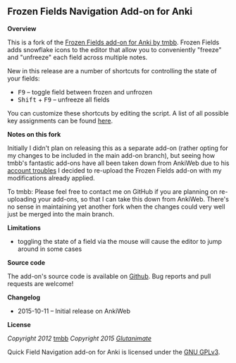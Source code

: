 ## Frozen Fields Navigation Add-on for Anki

**Overview**

This is a fork of the [Frozen Fields add-on for Anki by tmbb](https://github.com/tmbb/FrozenFields). Frozen Fields adds snowflake icons to the editor that allow you to conveniently "freeze" and "unfreeze" each field across multiple notes.

New in this release are a number of shortcuts for controlling the state of your fields:

- <kbd>F9</kbd> – toggle field between frozen and unfrozen
- <kbd>Shift</kbd> + <kbd>F9</kbd> – unfreeze all fields

You can customize these shortcuts by editing the script. A list of all possible key assignments can be found [here](http://pyqt.sourceforge.net/Docs/PyQt4/qt.html#Key-enum).

**Notes on this fork**

Initially I didn't plan on releasing this as a separate add-on (rather opting for my changes to be included in the main add-on branch), but seeing how tmbb's fantastic add-ons have all been taken down from AnkiWeb due to his [account troubles](https://anki.tenderapp.com/discussions/add-ons/4950-my-addons-have-become-unavailable-after-account-removal) I decided to re-upload the Frozen Fields add-on with my modifications already applied.

To tmbb: Please feel free to contact me on GitHub if you are planning on re-uploading your add-ons, so that I can take this down from AnkiWeb. There's no sense in maintaining yet another fork when the changes could very well just be merged into the main branch.

**Limitations**

- toggling the state of a field via the mouse will cause the editor to jump around in some cases

**Source code**

The add-on's source code is available on [Github](https://github.com/Glutanimate/FrozenFields). Bug reports and pull requests are welcome!

**Changelog**

- 2015-10-11 – Initial release on AnkiWeb

**License**

*Copyright 2012* [tmbb](https://github.com/tmbb)
*Copyright 2015 [Glutanimate](https://github.com/Glutanimate)*

Quick Field Navigation add-on for Anki is licensed under the [GNU GPLv3](http://www.gnu.de/documents/gpl-3.0.en.html).